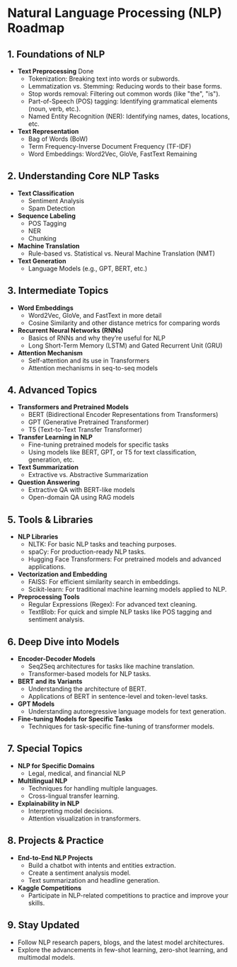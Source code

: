 
# Natural Language Processing (NLP) Roadmap

## 1. Foundations of NLP
- **Text Preprocessing** Done
  - Tokenization: Breaking text into words or subwords.
  - Lemmatization vs. Stemming: Reducing words to their base forms.
  - Stop words removal: Filtering out common words (like "the", "is").
  - Part-of-Speech (POS) tagging: Identifying grammatical elements (noun, verb, etc.).
  - Named Entity Recognition (NER): Identifying names, dates, locations, etc.
- **Text Representation**
  - Bag of Words (BoW)
  - Term Frequency-Inverse Document Frequency (TF-IDF)
  - Word Embeddings: Word2Vec, GloVe, FastText Remaining

## 2. Understanding Core NLP Tasks
- **Text Classification**
  - Sentiment Analysis
  - Spam Detection
- **Sequence Labeling**
  - POS Tagging
  - NER
  - Chunking
- **Machine Translation**
  - Rule-based vs. Statistical vs. Neural Machine Translation (NMT)
- **Text Generation**
  - Language Models (e.g., GPT, BERT, etc.)

## 3. Intermediate Topics
- **Word Embeddings**
  - Word2Vec, GloVe, and FastText in more detail
  - Cosine Similarity and other distance metrics for comparing words
- **Recurrent Neural Networks (RNNs)**
  - Basics of RNNs and why they’re useful for NLP
  - Long Short-Term Memory (LSTM) and Gated Recurrent Unit (GRU)
- **Attention Mechanism**
  - Self-attention and its use in Transformers
  - Attention mechanisms in seq-to-seq models

## 4. Advanced Topics
- **Transformers and Pretrained Models**
  - BERT (Bidirectional Encoder Representations from Transformers)
  - GPT (Generative Pretrained Transformer)
  - T5 (Text-to-Text Transfer Transformer)
- **Transfer Learning in NLP**
  - Fine-tuning pretrained models for specific tasks
  - Using models like BERT, GPT, or T5 for text classification, generation, etc.
- **Text Summarization**
  - Extractive vs. Abstractive Summarization
- **Question Answering**
  - Extractive QA with BERT-like models
  - Open-domain QA using RAG models

## 5. Tools & Libraries
- **NLP Libraries**
  - NLTK: For basic NLP tasks and teaching purposes.
  - spaCy: For production-ready NLP tasks.
  - Hugging Face Transformers: For pretrained models and advanced applications.
- **Vectorization and Embedding**
  - FAISS: For efficient similarity search in embeddings.
  - Scikit-learn: For traditional machine learning models applied to NLP.
- **Preprocessing Tools**
  - Regular Expressions (Regex): For advanced text cleaning.
  - TextBlob: For quick and simple NLP tasks like POS tagging and sentiment analysis.

## 6. Deep Dive into Models
- **Encoder-Decoder Models**
  - Seq2Seq architectures for tasks like machine translation.
  - Transformer-based models for NLP tasks.
- **BERT and its Variants**
  - Understanding the architecture of BERT.
  - Applications of BERT in sentence-level and token-level tasks.
- **GPT Models**
  - Understanding autoregressive language models for text generation.
- **Fine-tuning Models for Specific Tasks**
  - Techniques for task-specific fine-tuning of transformer models.

## 7. Special Topics
- **NLP for Specific Domains**
  - Legal, medical, and financial NLP
- **Multilingual NLP**
  - Techniques for handling multiple languages.
  - Cross-lingual transfer learning.
- **Explainability in NLP**
  - Interpreting model decisions.
  - Attention visualization in transformers.

## 8. Projects & Practice
- **End-to-End NLP Projects**
  - Build a chatbot with intents and entities extraction.
  - Create a sentiment analysis model.
  - Text summarization and headline generation.
- **Kaggle Competitions**
  - Participate in NLP-related competitions to practice and improve your skills.

## 9. Stay Updated
- Follow NLP research papers, blogs, and the latest model architectures.
- Explore the advancements in few-shot learning, zero-shot learning, and multimodal models.
